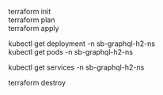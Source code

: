terraform init <br>
terraform plan <br>
terraform apply <br>

kubectl get deployment -n sb-graphql-h2-ns <br>
kubectl get pods -n sb-graphql-h2-ns <br>

kubectl get services -n sb-graphql-h2-ns <br>

terraform destroy <br>